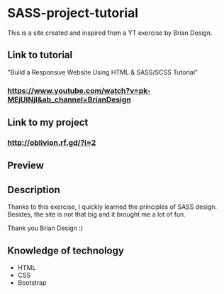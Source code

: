# SASS-project-tutorial

This is a site created and inspired from a YT exercise by Brian Design.

## Link to tutorial
"Build a Responsive Website Using HTML & SASS/SCSS Tutorial"
### https://www.youtube.com/watch?v=pk-MEjUINjI&ab_channel=BrianDesign

## Link to my project
### http://oblivion.rf.gd/?i=2

## Preview


## Description
Thanks to this exercise, I quickly learned the principles of SASS design. Besides, the site is not that big and it brought me a lot of fun.

Thank you Brian Design :)

## Knowledge of technology
* HTML
* CSS
* Bootstrap
